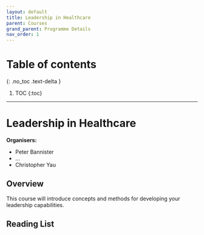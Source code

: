 ```yaml
---
layout: default
title: Leadership in Healthcare
parent: Courses
grand_parent: Programme Details
nav_order: 1
---
```


# Table of contents
{: .no_toc .text-delta }

1. TOC
{:toc}

---

# Leadership in Healthcare

**Organisers:** 

- Peter Bannister
- ...
- Christopher Yau


## Overview

This course will introduce concepts and methods for developing your leadership capabilities. 

## Reading List